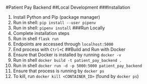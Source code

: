 #Patient Pay Backend
##Local Development
###Installation
1. Install Python and Pip (package manager)
2. Run in shell: `pip install --user pipenv`
3. Run in shell: `pipenv install`
###Run Locally
1. Complete installation steps
2. Run in shell `flask run`
3. Endpoints are accessed through `localhost:5000`
4. End process with `Ctrl+C`
##Build and Run with Docker
1. Ensure that Docker is installed by running `docker -v`
2. Run in shell `docker build -t patient_pay_backend .`
3. Run in shell `docker run -d -p 5000:5000 patient_pay_backend`
4. Ensure that process is running by `docker ps`
5. To kill, run `docker kill <CONTAINER_ID>` (found by `docker ps`)
